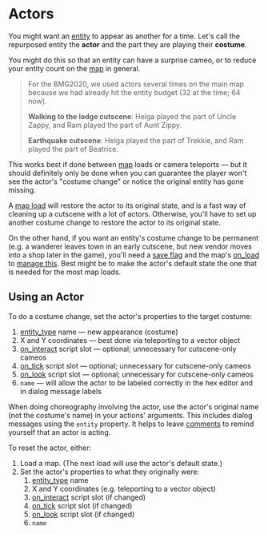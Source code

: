 # Actors

You might want an [entity](entities) to appear as another for a time. Let's call the repurposed entity the **actor** and the part they are playing their **costume**.

You might do this so that an entity can have a surprise cameo, or to reduce your entity count on the [map](maps) in general.

> For the BMG2020, we used actors several times on the main map because we had already hit the entity budget (32 at the time; 64 now).
>
> **Walking to the lodge cutscene**: Helga played the part of Uncle Zappy, and Ram played the part of Aunt Zippy.
>
> **Earthquake cutscene**: Helga played the part of Trekkie, and Ram played the part of Beatrice.

This works best if done between [map](maps) loads or camera teleports — but it should definitely only be done when you can guarantee the player won't see the actor's "costume change" or notice the original entity has gone missing.

A [map load](maps/map_loads) will restore the actor to its original state, and is a fast way of cleaning up a cutscene with a lot of actors. Otherwise, you'll have to set up another costume change to restore the actor to its original state.

On the other hand, if you want an entity's costume change to be permanent (e.g. a wanderer leaves town in an early cutscene, but new vendor moves into a shop later in the game), you'll need a [save flag](scripts/save_flags) and the map's [on_load](scripts/on_load) to [manage this](techniques/chains_of_small_checks). Best might be to make the actor's default state the one that is needed for the most map loads.

## Using an Actor

To do a costume change, set the actor's properties to the target costume:
1. [entity_type](entities/character_entity) name — new appearance (costume)
2. X and Y coordinates — best done via teleporting to a vector object
3. [on_interact](scripts/on_interact) script slot — optional; unnecessary for cutscene-only cameos
4. [on_tick](scripts/on_tick) script slot — optional; unnecessary for cutscene-only cameos
5. [on_look](scripts/on_look) script slot — optional; unnecessary for cutscene-only cameos
6. `name` — will allow the actor to be labeled correctly in the hex editor and in dialog message labels

When doing choreography involving the actor, use the actor's original name (not the costume's name) in your actions' arguments. This includes dialog messages using the `entity` property. It helps to leave [comments](scripts/comments) to remind yourself that an actor is acting.

To reset the actor, either:

1. Load a map. (The next load will use the actor's default state.)
2. Set the actor's properties to what they originally were:
	1. [entity_type](entities/character_entity) name
	2. X and Y coordinates (e.g. teleporting to a vector object)
	3. [on_interact](scripts/on_interact) script slot (if changed)
	4. [on_tick](scripts/on_tick) script slot (if changed)
	5. [on_look](scripts/on_look) script slot (if changed)
	6. `name`
